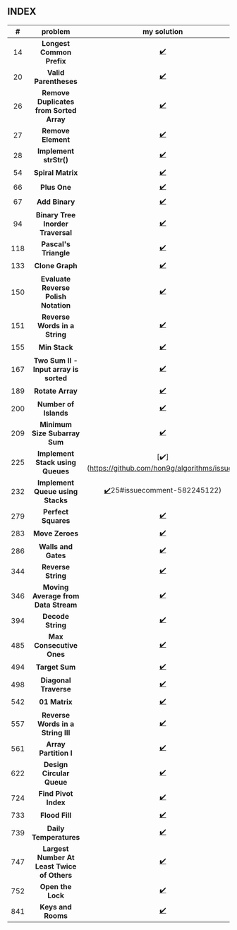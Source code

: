 ## INDEX

| # | problem | my solution |
|:---:|:---:|:---:|
14| **Longest Common Prefix** | [✔️](https://github.com/hon9g/algorithms/issues/24#issuecomment-573751237)
20|**Valid Parentheses**| [✔️](https://github.com/hon9g/algorithms/issues/25#issuecomment-580611002)
26| **Remove Duplicates from Sorted Array**| [✔️](https://github.com/hon9g/algorithms/issues/24#issuecomment-574772792)
27| **Remove Element** | [✔️](https://github.com/hon9g/algorithms/issues/24#issuecomment-574554059)
28| **Implement strStr()** | [✔️](https://github.com/hon9g/algorithms/issues/24#issuecomment-573746961)
54| **Spiral Matrix** |  [✔️](https://github.com/hon9g/algorithms/issues/24#issuecomment-573666463)
66| **Plus One** | [✔️](https://github.com/hon9g/algorithms/issues/24#issuecomment-573636502)
67| **Add Binary** | [✔️](https://github.com/hon9g/algorithms/issues/24#issuecomment-573667526)
94|**Binary Tree Inorder Traversal**| [✔️](https://github.com/hon9g/algorithms/issues/25#issuecomment-582245026)
118|**Pascal's Triangle** | [✔️](https://github.com/hon9g/algorithms/issues/24#issuecomment-573666829)
133|**Clone Graph**|[✔️](https://github.com/hon9g/algorithms/issues/25#issuecomment-581778667)
150|**Evaluate Reverse Polish Notation**|[✔️](https://github.com/hon9g/algorithms/issues/25#issuecomment-580611028)
151|**Reverse Words in a String**|  [✔️](https://github.com/hon9g/algorithms/issues/24#issuecomment-574772573)
155|**Min Stack**| [✔️](https://github.com/hon9g/algorithms/issues/25#issuecomment-579678877)
167|**Two Sum II - Input array is sorted** | [✔️](https://github.com/hon9g/algorithms/issues/24#issuecomment-574212898)
189|**Rotate Array** |  [✔️](https://github.com/hon9g/algorithms/issues/24#issuecomment-574772542)
200|**Number of Islands**| [✔️](https://github.com/hon9g/algorithms/issues/25#issuecomment-579678757)
209|**Minimum Size Subarray Sum** | [✔️](https://github.com/hon9g/algorithms/issues/24#issuecomment-574554120)
225|**Implement Stack using Queues**|[✔️](https://github.com/hon9g/algorithms/issues/
232|**Implement Queue using Stacks**|[✔️](https://github.com/hon9g/algorithms/issues/25#issuecomment-582245095)25#issuecomment-582245122)
279|**Perfect Squares**| [✔️](https://github.com/hon9g/algorithms/issues/25#issuecomment-579678851)
283|**Move Zeroes**| [✔️](https://github.com/hon9g/algorithms/issues/24#issuecomment-577717823)
286|**Walls and Gates**| [✔️](https://github.com/hon9g/algorithms/issues/25#issuecomment-578010009)
344|**Reverse String** | [✔️](https://github.com/hon9g/algorithms/issues/24#issuecomment-574159064)
346|**Moving Average from Data Stream**| [✔️](https://github.com/hon9g/algorithms/issues/25#issuecomment-578009995)
394|**Decode String**|[✔️](https://github.com/hon9g/algorithms/issues/25#issuecomment-582726413)
485|**Max Consecutive Ones** | [✔️](https://github.com/hon9g/algorithms/issues/24#issuecomment-574554094)
494|**Target Sum**| [✔️](https://github.com/hon9g/algorithms/issues/25#issuecomment-582245012)
498|**Diagonal Traverse** | [✔️](https://github.com/hon9g/algorithms/issues/24#issuecomment-573666146)
542|**01 Matrix**|[✔️](https://github.com/hon9g/algorithms/issues/25#issuecomment-582758889)
557|**Reverse Words in a String III**|  [✔️](https://github.com/hon9g/algorithms/issues/24#issuecomment-574772594)
561|**Array Partition I** | [✔️](https://github.com/hon9g/algorithms/issues/24#issuecomment-574168408)
622|**Design Circular Queue**| [✔️](https://github.com/hon9g/algorithms/issues/25#issuecomment-578009877)
724| **Find Pivot Index** |  [✔️](https://github.com/hon9g/algorithms/issues/24#issuecomment-573635631)
733|**Flood Fill**|[✔️](https://github.com/hon9g/algorithms/issues/25#issuecomment-582758869)
739|**Daily Temperatures**| [✔️](https://github.com/hon9g/algorithms/issues/25#issuecomment-580611011)
747|**Largest Number At Least Twice of Others** | [✔️](https://github.com/hon9g/algorithms/issues/24#issuecomment-573636033)
752|**Open the Lock**| [✔️](https://github.com/hon9g/algorithms/issues/25#issuecomment-579678770)
841|**Keys and Rooms**|[✔️](https://github.com/hon9g/algorithms/issues/25#issuecomment-582758900)
